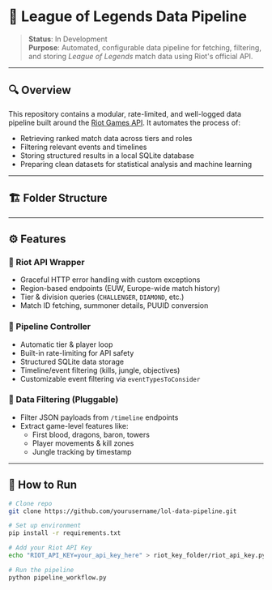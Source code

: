 # 🧩 League of Legends Data Pipeline

> **Status**: In Development  
> **Purpose**: Automated, configurable data pipeline for fetching, filtering, and storing *League of Legends* match data using Riot's official API.

---

## 🔍 Overview

This repository contains a modular, rate-limited, and well-logged data pipeline built around the [Riot Games API](https://developer.riotgames.com/). It automates the process of:

- Retrieving ranked match data across tiers and roles
- Filtering relevant events and timelines
- Storing structured results in a local SQLite database
- Preparing clean datasets for statistical analysis and machine learning

---

## 🏗️ Folder Structure



---

## ⚙️ Features

### 🔗 Riot API Wrapper
- Graceful HTTP error handling with custom exceptions
- Region-based endpoints (EUW, Europe-wide match history)
- Tier & division queries (`CHALLENGER`, `DIAMOND`, etc.)
- Match ID fetching, summoner details, PUUID conversion

### 🚀 Pipeline Controller
- Automatic tier & player loop
- Built-in rate-limiting for API safety
- Structured SQLite data storage
- Timeline/event filtering (kills, jungle, objectives)
- Customizable event filtering via `eventTypesToConsider`

### 🧼 Data Filtering (Pluggable)
- Filter JSON payloads from `/timeline` endpoints
- Extract game-level features like:
  - First blood, dragons, baron, towers
  - Player movements & kill zones
  - Jungle tracking by timestamp

---
## 🧪 How to Run

```bash
# Clone repo
git clone https://github.com/yourusername/lol-data-pipeline.git

# Set up environment
pip install -r requirements.txt

# Add your Riot API Key
echo "RIOT_API_KEY=your_api_key_here" > riot_key_folder/riot_api_key.py

# Run the pipeline
python pipeline_workflow.py
